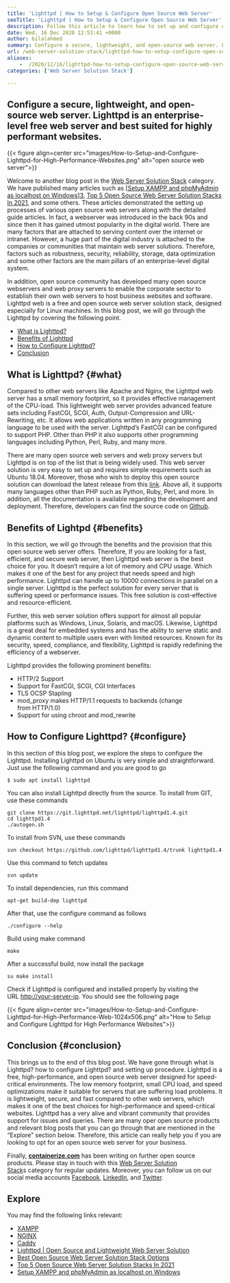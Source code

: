 ```yaml
---
title: 'Lighttpd | How to Setup & Configure Open Source Web Server'
seoTitle: 'Lighttpd | How to Setup & Configure Open Source Web Server'
description: Follow this article to learn how to set up and configure open-source web server. Lighttpd is a compliant web server that comes with robust CPU load control.
date: Wed, 16 Dec 2020 12:53:41 +0000
author: bilalahmed
summary: Configure a secure, lightweight, and open-source web server. Lighttpd is an enterprise-level free web server and best suited for highly performant websites.
url: /web-server-solution-stack/lighttpd-how-to-setup-configure-open-source-web-server/
aliases: 
    -  /2020/12/16/lighttpd-how-to-setup-configure-open-source-web-server/
categories: ['Web Server Solution Stack']

---
```

## Configure a secure, lightweight, and open-source web server. Lighttpd is an enterprise-level free web server and best suited for highly performant websites.

{{< figure align=center src="images/How-to-Setup-and-Configure-Lighttpd-for-High-Performance-Websites.png" alt="open source web server">}}  

Welcome to another blog post in the [Web Server Solution Stack][1] category. We have published many articles such as [[Setup XAMPP and phpMyAdmin as localhost on Windows][2]][3], [Top 5 Open Source Web Server Solution Stacks In 2021][4], and some others. These articles demonstrated the setting up processes of various open source web servers along with the detailed guide articles. In fact, a webserver was introduced in the back 90s and since then it has gained utmost popularity in the digital world. There are many factors that are attached to serving content over the internet or intranet. However, a huge part of the digital industry is attached to the companies or communities that maintain web server solutions. Therefore, factors such as robustness, security, reliability, storage, data optimization and some other factors are the main pillars of an enterprise-level digital system.

In addition, open source community has developed many open source webservers and web proxy servers to enable the corporate sector to establish their own web servers to host business websites and software. Lighttpd web is a free and open source web server solution stack, designed especially for Linux machines. In this blog post, we will go through the Lighttpd by covering the following point.

  * [What is Lighttpd?][5]
  * [Benefits of Lighttpd][6]
  * [How to Configure Lighttpd?][7]
  * [Conclusion][8]

## What is Lighttpd? {#what}

Compared to other web servers like Apache and Nginx, the Lighttpd web server has a small memory footprint, so it provides effective management of the CPU-load. This lightweight web server provides advanced feature sets including FastCGI, SCGI, Auth, Output-Compression and URL-Rewriting, etc. It allows web applications written in any programming language to be used with the server. Lighttpd’s FastCGI can be configured to support PHP. Other than PHP it also supports other programming languages including Python, Perl, Ruby, and many more.

There are many open source web servers and web proxy servers but Lighttpd is on top of the list that is being widely used. This web server solution is very easy to set up and requires simple requirements such as Ubuntu 18.04. Moreover, those who wish to deploy this open source solution can download the latest release from this [link][9]. Above all, it supports many languages other than PHP such as Python, Ruby, Perl, and more. In addition, all the documentation is available regarding the development and deployment. Therefore, developers can find the source code on [Github][10].

## Benefits of Lightpd {#benefits}

In this section, we will go through the benefits and the provision that this open source web server offers. Therefore, If you are looking for a fast, efficient, and secure web server, then Lighttpd web server is the best choice for you. It doesn’t require a lot of memory and CPU usage. Which makes it one of the best for any project that needs speed and high performance. Lighttpd can handle up to 10000 connections in parallel on a single server. Lighttpd is the perfect solution for every server that is suffering speed or performance issues. This free solution is cost-effective and resource-efficient.

Further, this web server solution offers support for almost all popular platforms such as Windows, Linux, Solaris, and macOS. Likewise, Lighttpd is a great deal for embedded systems and has the ability to serve static and dynamic content to multiple users even with limited resources. Known for its security, speed, compliance, and flexibility, Lighttpd is rapidly redefining the efficiency of a webserver. 

Lighttpd provides the following prominent benefits:

  * HTTP/2 Support
  * Support for FastCGI, SCGI, CGI Interfaces
  * TLS OCSP Stapling
  * mod_proxy makes HTTP/1.1 requests to backends (change from HTTP/1.0)
  * Support for using chroot and mod_rewrite

## How to Configure Lighttpd? {#configure}

In this section of this blog post, we explore the steps to configure the Lighttpd. Installing Lighttpd on Ubuntu is very simple and straightforward. Just use the following command and you are good to go


```
$ sudo apt install lighttpd
```


You can also install Lighttpd directly from the source. To install from GIT, use these commands


```
git clone https://git.lighttpd.net/lighttpd/lighttpd1.4.git
cd lighttpd1.4
./autogen.sh
```


To install from SVN, use these commands


```
svn checkout https://github.com/lighttpd/lighttpd1.4/trunk lighttpd1.4
```


Use this command to fetch updates


```
svn update
```


To install dependencies, run this command


```
apt-get build-dep lighttpd
```


After that, use the configure command as follows


```
./configure --help
```


Build using make command


```
make
```


After a successful build, now install the package


```
su make install
```


Check if Lighttpd is configured and installed properly by visiting the URL [http://your-server-ip][11]. You should see the following page

{{< figure align=center src="images/How-to-Setup-and-Configure-Lighttpd-for-High-Performance-Web-1024x506.png" alt="How to Setup and Configure Lighttpd for High Performance Websites">}}  

## Conclusion {#conclusion}

This brings us to the end of this blog post. We have gone through what is Lighttpd? how to configure Lighttpd? and setting up procedure. Lighttpd is a free, high-performance, and open source web server designed for speed-critical environments. The low memory footprint, small CPU load, and speed optimizations make it suitable for servers that are suffering load problems. It is lightweight, secure, and fast compared to other web servers, which makes it one of the best choices for high-performance and speed-critical websites. Lighttpd has a very alive and vibrant community that provides support for issues and queries. There are many oper open source products and relevant blog posts that you can go through that are mentioned in the “Explore” section below. Therefore, this article can really help you if you are looking to opt for an open source web server for your business.

Finally, **[containerize.com][12]** has been writing on further open source products. Please stay in touch with this [Web Server Solution Stack][1]s category for regular updates. Moreover, you can follow us on our social media accounts [Facebook][13], [LinkedIn][14], and [Twitter][15].

## Explore

You may find the following links relevant:

  * [XAMPP][16]
  * [NGINX][17]
  * [Caddy][18]
  * [Lighttpd | Open Source and Lightweight Web Server Solution][19]
  * [Best Open Source Web Server Solution Stack Options][1]
  * [Top 5 Open Source Web Server Solution Stacks In 2021][4]
  * [Setup XAMPP and phpMyAdmin as localhost on Windows][2]

 [1]: https://products.containerize.com/solution-stack/
 [2]: https://blog.containerize.com/2020/10/26/how-to-setup-xampp-and-phpmyadmin-as-localhost-on-windows/
 [3]: https://blog.containerize.com/2020/12/16/setup-and-configure-lighttpd-web-server-for-high-performance-websites/
 [4]: https://blog.containerize.com/2021/01/08/top-5-open-source-web-server-solution-stacks-in-2021/
 [5]: #what
 [6]: #benefits
 [7]: #configure
 [8]: #conclusion
 [9]: http://www.lighttpd.net/download/
 [10]: https://github.com/lighttpd/lighttpd1.4
 [11]: http://your-server-ip/
 [12]: https://www.containerize.com/
 [13]: https://web.facebook.com/containerize
 [14]: https://www.linkedin.com/company/containerize/
 [15]: https://twitter.com/containerize_co
 [16]: https://products.containerize.com/solution-stack/xampp/
 [17]: https://products.containerize.com/solution-stack/nginx/
 [18]: https://products.containerize.com/solution-stack/caddy/
 [19]: https://products.containerize.com/solution-stack/lighttpd